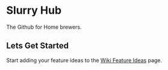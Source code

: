 Slurry Hub
==========

The Github for Home brewers.

Lets Get Started
----------------

Start adding your feature ideas to the [Wiki Feature Ideas][1] page.

[1]: https://github.com/RubyMKE/Slurry-Hub/wiki/Feature-Ideas "Slurry Hub Features Page"